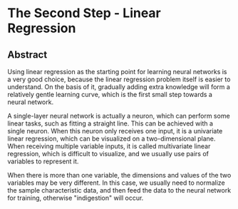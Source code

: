 <!--Copyright © Microsoft Corporation. All rights reserved.
  适用于[License](https://github.com/Microsoft/ai-edu/blob/master/LICENSE.md)版权许可-->

# The Second Step - Linear Regression

## Abstract

Using linear regression as the starting point for learning neural networks is a very good choice, because the linear regression problem itself is easier to understand. On the basis of it, gradually adding extra knowledge will form a relatively gentle learning curve, which is the first small step towards a neural network.

A single-layer neural network is actually a neuron, which can perform some linear tasks, such as fitting a straight line. This can be achieved with a single neuron. When this neuron only receives one input, it is a univariate linear regression, which can be visualized on a two-dimensional plane. When receiving multiple variable inputs, it is called multivariate linear regression, which is difficult to visualize, and we usually use pairs of variables to represent it.

When there is more than one variable, the dimensions and values of the two variables may be very different. In this case, we usually need to normalize the sample characteristic data, and then feed the data to the neural network for training, otherwise "indigestion" will occur.
